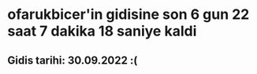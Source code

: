 # ofarukbicer'in gidisine son 6 gun 22 saat 7 dakika 18 saniye kaldi

## Gidis tarihi: 30.09.2022 :(